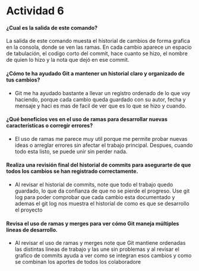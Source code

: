 # Actividad 6

#### ¿Cual es la salida de este comando?

La salida de este comando muesta el historial de cambios de forma grafica en la consola, donde se ven las ramas. En cada cambio aparece un espacio de tabulación, el codigo corto del commit, hace cuanto se hizo, el nombre de quien lo hizo y la nota que dejó en ese commit.

#### ¿Cómo te ha ayudado Git a mantener un historial claro y organizado de tus cambios?
- Git me ha ayudado bastante a llevar un registro ordenado de lo que voy haciendo, porque cada cambio queda guardado con su autor, fecha y mensaje y haci es mas de facil de ver que es lo que se hizo y cuando.
#### ¿Qué beneficios ves en el uso de ramas para desarrollar nuevas características o corregir errores?
- El uso de ramas me parece muy util porque me permite probar nuevas ideas o arreglar errores sin afectar el trabajo principal. Despues, cuando todo esta listo, se puede unir sin perder nada.
#### Realiza una revisión final del historial de commits para asegurarte de que todos los cambios se han registrado correctamente.
- Al revisar el historial de commits, note que todo el trabajo quedo guardado, lo que da confianza de que no se pierde el progreso. Use git log para poder comprobar que cada cambio esta documentado y ademas el git log nos muestra el historial de como es que se  desarrollo el proyecto
#### Revisa el uso de ramas y merges para ver cómo Git maneja múltiples líneas de desarrollo.
- Al revisar el uso de ramas y merges note que Git mantiene ordenadas las distintas lineas de trabajo y las une sin problemas y al revisar el grafico de commits ayuda a ver como se integran esos cambios y como se combinan los aportes de todos los colaboradore